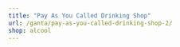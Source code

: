 ```yaml
---
title: "Pay As You Called Drinking Shop"
url: /ganta/pay-as-you-called-drinking-shop-2/
shop: alcool
---
```

